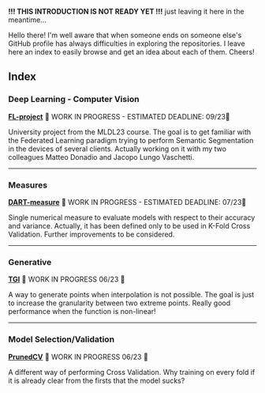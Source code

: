 **!!! THIS INTRODUCTION IS NOT READY YET !!!** just leaving it here in the meantime...

Hello there! I'm well aware that when someone ends on someone else's GitHub profile has always difficulties in exploring the repositories. I leave here an index to easily browse and get an idea about each of them. Cheers!

## Index
### Deep Learning - Computer Vision
**[FL-project](https://github.com/Mattizza/FL-project)** 🚧 WORK IN PROGRESS - ESTIMATED DEADLINE: 09/23🚧

University project from the MLDL23 course. The goal is to get familiar with the Federated Learning paradigm trying to perform Semantic Segmentation in the devices of several clients. Actually working on it with my two colleagues Matteo Donadio and Jacopo Lungo Vaschetti.

---

### Measures
**[DART-measure](https://github.com/Mattizza/DART-measure)** 🚧 WORK IN PROGRESS - ESTIMATED DEADLINE: 07/23🚧

Single numerical measure to evaluate models with respect to their accuracy and variance. Actually, it has been defined only to be used in K-Fold Cross Validation. Further improvements to be considered.

---

### Generative
**[TGI](https://github.com/Mattizza/TGI)** 🚧 WORK IN PROGRESS 06/23 🚧

A way to generate points when interpolation is not possible. The goal is just to increase the granularity between two extreme points. Really good performance when the function is non-linear!

---

### Model Selection/Validation
**[PrunedCV](https://github.com/Mattizza/PrunedCV)** 🚧 WORK IN PROGRESS 06/23 🚧

A different way of performing Cross Validation. Why training on every fold if it is already clear from the firsts that the model sucks?
